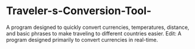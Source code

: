 # Traveler-s-Conversion-Tool-
A program designed to quickly convert currencies, temperatures, distance, and basic phrases to make traveling to different countries easier.
Edit: A program designed primarily to convert currencies in real-time. 
